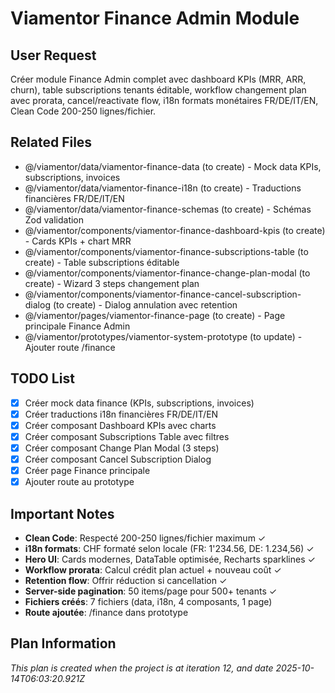 # Viamentor Finance Admin Module

## User Request
Créer module Finance Admin complet avec dashboard KPIs (MRR, ARR, churn), table subscriptions tenants éditable, workflow changement plan avec prorata, cancel/reactivate flow, i18n formats monétaires FR/DE/IT/EN, Clean Code 200-250 lignes/fichier.

## Related Files
- @/viamentor/data/viamentor-finance-data (to create) - Mock data KPIs, subscriptions, invoices
- @/viamentor/data/viamentor-finance-i18n (to create) - Traductions financières FR/DE/IT/EN
- @/viamentor/data/viamentor-finance-schemas (to create) - Schémas Zod validation
- @/viamentor/components/viamentor-finance-dashboard-kpis (to create) - Cards KPIs + chart MRR
- @/viamentor/components/viamentor-finance-subscriptions-table (to create) - Table subscriptions éditable
- @/viamentor/components/viamentor-finance-change-plan-modal (to create) - Wizard 3 steps changement plan
- @/viamentor/components/viamentor-finance-cancel-subscription-dialog (to create) - Dialog annulation avec retention
- @/viamentor/pages/viamentor-finance-page (to create) - Page principale Finance Admin
- @/viamentor/prototypes/viamentor-system-prototype (to update) - Ajouter route /finance

## TODO List
- [x] Créer mock data finance (KPIs, subscriptions, invoices)
- [x] Créer traductions i18n financières FR/DE/IT/EN
- [x] Créer composant Dashboard KPIs avec charts
- [x] Créer composant Subscriptions Table avec filtres
- [x] Créer composant Change Plan Modal (3 steps)
- [x] Créer composant Cancel Subscription Dialog
- [x] Créer page Finance principale
- [x] Ajouter route au prototype

## Important Notes
- **Clean Code**: Respecté 200-250 lignes/fichier maximum ✓
- **i18n formats**: CHF formaté selon locale (FR: 1'234.56, DE: 1.234,56) ✓
- **Hero UI**: Cards modernes, DataTable optimisée, Recharts sparklines ✓
- **Workflow prorata**: Calcul crédit plan actuel + nouveau coût ✓
- **Retention flow**: Offrir réduction si cancellation ✓
- **Server-side pagination**: 50 items/page pour 500+ tenants ✓
- **Fichiers créés**: 7 fichiers (data, i18n, 4 composants, 1 page)
- **Route ajoutée**: /finance dans prototype
  
## Plan Information
*This plan is created when the project is at iteration 12, and date 2025-10-14T06:03:20.921Z*
